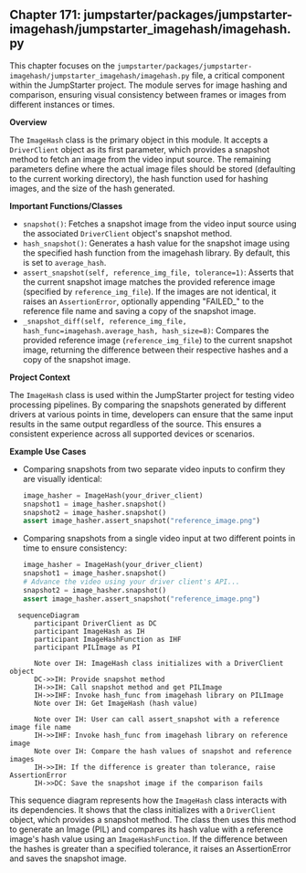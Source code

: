 ## Chapter 171: jumpstarter/packages/jumpstarter-imagehash/jumpstarter_imagehash/imagehash.py

 This chapter focuses on the `jumpstarter/packages/jumpstarter-imagehash/jumpstarter_imagehash/imagehash.py` file, a critical component within the JumpStarter project. The module serves for image hashing and comparison, ensuring visual consistency between frames or images from different instances or times.

   **Overview**

   The `ImageHash` class is the primary object in this module. It accepts a `DriverClient` object as its first parameter, which provides a snapshot method to fetch an image from the video input source. The remaining parameters define where the actual image files should be stored (defaulting to the current working directory), the hash function used for hashing images, and the size of the hash generated.

   **Important Functions/Classes**

   - `snapshot()`: Fetches a snapshot image from the video input source using the associated `DriverClient` object's snapshot method.
   - `hash_snapshot()`: Generates a hash value for the snapshot image using the specified hash function from the imagehash library. By default, this is set to `average_hash`.
   - `assert_snapshot(self, reference_img_file, tolerance=1)`: Asserts that the current snapshot image matches the provided reference image (specified by `reference_img_file`). If the images are not identical, it raises an `AssertionError`, optionally appending "FAILED_" to the reference file name and saving a copy of the snapshot image.
   - `_snapshot_diff(self, reference_img_file, hash_func=imagehash.average_hash, hash_size=8)`: Compares the provided reference image (`reference_img_file`) to the current snapshot image, returning the difference between their respective hashes and a copy of the snapshot image.

   **Project Context**

   The `ImageHash` class is used within the JumpStarter project for testing video processing pipelines. By comparing the snapshots generated by different drivers at various points in time, developers can ensure that the same input results in the same output regardless of the source. This ensures a consistent experience across all supported devices or scenarios.

   **Example Use Cases**

   - Comparing snapshots from two separate video inputs to confirm they are visually identical:

      ```python
      image_hasher = ImageHash(your_driver_client)
      snapshot1 = image_hasher.snapshot()
      snapshot2 = image_hasher.snapshot()
      assert image_hasher.assert_snapshot("reference_image.png")
      ```

   - Comparing snapshots from a single video input at two different points in time to ensure consistency:

      ```python
      image_hasher = ImageHash(your_driver_client)
      snapshot1 = image_hasher.snapshot()
      # Advance the video using your driver client's API...
      snapshot2 = image_hasher.snapshot()
      assert image_hasher.assert_snapshot("reference_image.png")
      ```

 ```mermaid
   sequenceDiagram
       participant DriverClient as DC
       participant ImageHash as IH
       participant ImageHashFunction as IHF
       participant PILImage as PI

       Note over IH: ImageHash class initializes with a DriverClient object
       DC->>IH: Provide snapshot method
       IH->>IH: Call snapshot method and get PILImage
       IH->>IHF: Invoke hash_func from imagehash library on PILImage
       Note over IH: Get ImageHash (hash value)

       Note over IH: User can call assert_snapshot with a reference image file name
       IH->>IHF: Invoke hash_func from imagehash library on reference image
       Note over IH: Compare the hash values of snapshot and reference images
       IH->>IH: If the difference is greater than tolerance, raise AssertionError
       IH->>DC: Save the snapshot image if the comparison fails
   ```

This sequence diagram represents how the `ImageHash` class interacts with its dependencies. It shows that the class initializes with a `DriverClient` object, which provides a snapshot method. The class then uses this method to generate an Image (PIL) and compares its hash value with a reference image's hash value using an `ImageHashFunction`. If the difference between the hashes is greater than a specified tolerance, it raises an AssertionError and saves the snapshot image.